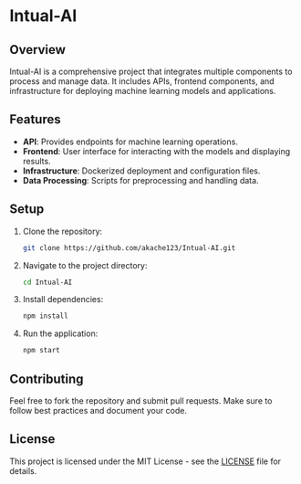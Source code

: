 # Intual-AI

## Overview

Intual-AI is a comprehensive project that integrates multiple components to process and manage data. It includes APIs, frontend components, and infrastructure for deploying machine learning models and applications.

## Features

- **API**: Provides endpoints for machine learning operations.
- **Frontend**: User interface for interacting with the models and displaying results.
- **Infrastructure**: Dockerized deployment and configuration files.
- **Data Processing**: Scripts for preprocessing and handling data.

## Setup

1. Clone the repository:
   ```bash
   git clone https://github.com/akache123/Intual-AI.git
   ```
   
2. Navigate to the project directory:
   ```bash
   cd Intual-AI
   ```

3. Install dependencies:
   ```bash
   npm install
   ```

4. Run the application:
   ```bash
   npm start
   ```

## Contributing

Feel free to fork the repository and submit pull requests. Make sure to follow best practices and document your code.

## License

This project is licensed under the MIT License - see the [LICENSE](LICENSE) file for details.

